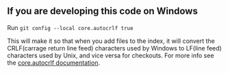 ## If you are developing this code on Windows
Run `git config --local core.autocrlf true`

This will make it so that when you add files to the index, it will convert the CRLF(carrage return line feed) characters used by Windows to LF(line feed) characters used by Unix, and vice versa for checkouts. For more info see the [core.autocrlf documentation](https://git-scm.com/book/en/v2/Customizing-Git-Git-Configuration#_core_autocrlf).